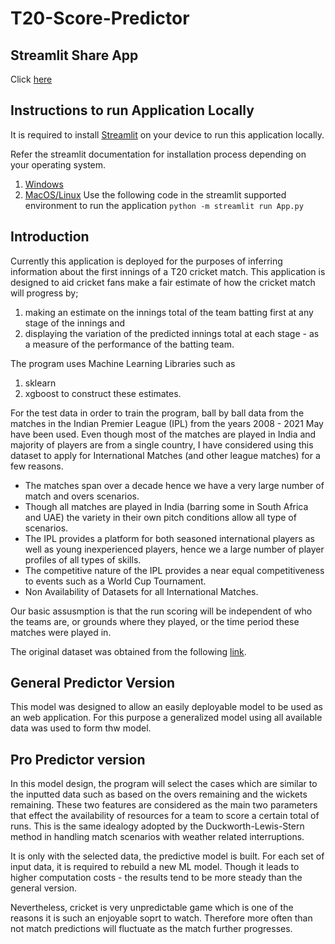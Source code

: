 # T20-Score-Predictor

## Streamlit Share App
Click [here](https://navindu-ds-t20-cricket-score-predictor-app-ycpfru.streamlit.app/)

## Instructions to run Application Locally
It is required to install [Streamlit](https://streamlit.io/) on your device to run this application locally.

Refer the streamlit documentation for installation process depending on your operating system.
1. [Windows](https://docs.streamlit.io/library/get-started/installation#install-streamlit-on-windows)
2. [MacOS/Linux](https://docs.streamlit.io/library/get-started/installation#install-streamlit-on-macoslinux)
Use the following code in the streamlit supported environment to run the application
```python -m streamlit run App.py```

## Introduction
Currently this application is deployed for the purposes of inferring information about the first innings of a T20 cricket match.
This application is designed to aid cricket fans make a fair estimate of how the cricket match will progress by; 
1. making an estimate on the innings total of the team batting first at any stage of the innings and
2. displaying the variation of the predicted innings total at each stage - as a measure of the performance of the batting team.

The program uses Machine Learning Libraries such as 
1. sklearn
2. xgboost
to construct these estimates.

For the test data in order to train the program, ball by ball data from the matches in the Indian Premier League (IPL) from the years 2008 - 2021 May have been used. Even though most of the matches are played in India and majority of players are from a single country, I have considered using this dataset to apply for International Matches (and other league matches) for a few reasons. 
* The matches span over a decade hence we have a very large number of match and overs scenarios.
* Though all matches are played in India (barring some in South Africa and UAE) the variety in their own pitch conditions allow all type of scenarios.
* The IPL provides a platform for both seasoned international players as well as young inexperienced players, hence we a large number of player profiles of all types of skills.
* The competitive nature of the IPL provides a near equal competitiveness to events such as a World Cup Tournament.
* Non Availability of Datasets for all International Matches.

Our basic assusmption is that the run scoring will be independent of who the teams are, or grounds where they played, or the time period these matches were played in.

The original dataset was obtained from the following [link](https://www.kaggle.com/datasets/sneharsingh/ipl-dataset2008-may-2021).

## General Predictor Version 

This model was designed to allow an easily deployable model to be used as an web application. For this purpose a generalized model using all available data was used to form thw model.

## Pro Predictor version

In this model design, the program will select the cases which are similar to the inputted data such as based on the overs remaining and the wickets remaining. These two features are considered as the main two parameters that effect the availability of resources for a team to score a certain total of runs. This is the same idealogy adopted by the Duckworth-Lewis-Stern method in handling match scenarios with weather related interruptions. 

It is only with the selected data, the predictive model is built. For each set of input data, it is required to rebuild a new ML model. Though it leads to higher computation costs - the results tend to be more steady than the general version.

Nevertheless, cricket is very unpredictable game which is one of the reasons it is such an enjoyable soprt to watch. Therefore more often than not match predictions will fluctuate as the match further progresses.
